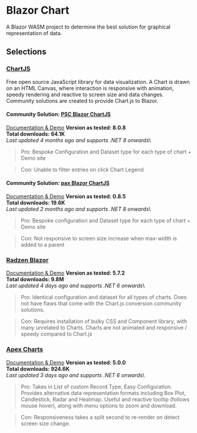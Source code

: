 # Blazor Chart
A Blazor WASM project to determine the best solution for graphical representation of data.

## Selections

### [ChartJS](https://www.chartjs.org/)
Free open source JavaScript library for data visualization. 
A Chart is drawn on an HTML Canvas, where interaction is responsive with animation, speedy rendering and reactive to screen size and data changes.
Community solutions are created to provide Chart.js to Blazor.

#### Community Solution: [PSC Blazor ChartJS](https://www.nuget.org/packages/PSC.Blazor.Components.Chartjs)
[Documentation & Demo](https://chartjs.puresourcecode.com/)
**Version as tested: 8.0.8**\
**Total downloads: 64.1K**\
*Last updated 4 months ago and supports .NET 8 onwards*\

> Pro: Bespoke Configuration and Dataset type for each type of chart + Demo site

> Con: Unable to filter entries on click Chart Legend

#### Community Solution: [pax Blazor ChartJS](https://www.nuget.org/packages/pax.BlazorChartJs)
[Documentation & Demo](https://ipax77.github.io/pax.BlazorChartJs/)
**Version as tested: 0.8.5**\
**Total downloads: 19.6K**\
*Last updated 2 months ago and supports .NET 8 onwards*\

> Pro: Bespoke configuration and Dataset type for each type of chart + Demo site

> Con: Not responsive to screen size increase when max-width is added to a parent

### [Radzen Blazor](https://www.nuget.org/packages/Radzen.Blazor)
[Documentation & Demo](https://blazor.radzen.com/area-chart?theme=material3)
**Version as tested: 5.7.2**\
**Total downloads: 9.8M**\
*Last updated 4 days ago and supports .NET 6 onwards*\

> Pro: Identical configuration and dataset for all types of charts. Does not have flaws that come with the Chart.js conversion community solutions.

> Con: Requires installation of bulky CSS and Component library, with many unrelated to Charts. Charts are not animated and responsive / speedy compared to Chart.js

### [Apex Charts](https://www.nuget.org/packages/Blazor-ApexCharts)
[Documentation & Demo](https://apexcharts.github.io/Blazor-ApexCharts/)
**Version as tested: 5.0.0**\
**Total downloads: 924.6K**\
*Last updated 3 days ago and supports .NET 6 onwards*\

> Pro: Takes in List of custom Record Type, Easy Configuration. Provides alternative data representation formats including Box Plot, Candlestick, Radar and Heatmap. Useful and reactive tooltip (follows mouse hover), along with menu options to zoom and download.

> Con: Responsiveness takes a split second to re-render on detect screen size change.
